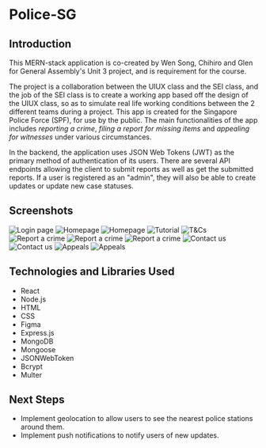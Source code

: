 # Police-SG

## Introduction

This MERN-stack application is co-created by Wen Song, Chihiro and Glen for General Assembly's Unit 3 project, and is requirement for the course.

The project is a collaboration between the UIUX class and the SEI class, and the job of the SEI class is to create a working app based off the design of the UIUX class, so as to simulate real life working conditions between the 2 different teams during a project.
This app is created for the Singapore Police Force (SPF), for use by the public. The main functionalities of the app includes _reporting a crime_, _filing a report for missing items_ and _appealing for witnesses_ under various circumstances.

In the backend, the application uses JSON Web Tokens (JWT) as the primary method of authentication of its users. There are several API endpoints allowing the client to submit reports as well as get the submitted reports. If a user is registered as an "admin", they will also be able to create updates or update new case statuses.

## Screenshots

![Login page](/frontend/src/assets/screenshots-Police-SG/screenshot-1.png)
![Homepage](/frontend/src/assets/screenshots-Police-SG/screenshot-2.png)
![Homepage](/frontend/src/assets/screenshots-Police-SG/screenshot-3.png)
![Tutorial](/frontend/src/assets/screenshots-Police-SG/screenshot-4.png)
![T&Cs](/frontend/src/assets/screenshots-Police-SG/screenshot-5.png)
![Report a crime](/frontend/src/assets/screenshots-Police-SG/screenshot-6.png)
![Report a crime](/frontend/src/assets/screenshots-Police-SG/screenshot-7.png)
![Report a crime](/frontend/src/assets/screenshots-Police-SG/screenshot-8.png)
![Contact us](/frontend/src/assets/screenshots-Police-SG/screenshot-9.png)
![Contact us](/frontend/src/assets/screenshots-Police-SG/screenshot-10.png)
![Appeals](/frontend/src/assets/screenshots-Police-SG/screenshot-11.png)
![Appeals](/frontend/src/assets/screenshots-Police-SG/screenshot-12.png)

## Technologies and Libraries Used

- React
- Node.js
- HTML
- CSS
- Figma
- Express.js
- MongoDB
- Mongoose
- JSONWebToken
- Bcrypt
- Multer

## Next Steps

- Implement geolocation to allow users to see the nearest police stations around them.
- Implement push notifications to notify users of new updates.
